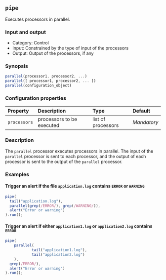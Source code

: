 ## `pipe`

Executes processors in parallel.

### Input and output

* Category: Control
* Input: Constrained by the type of input of the processors
* Output: Output of the processors, if any

### Synopsis

```js
parallel(processor1, processor2, ...)
parallel([ processor1, processor2, ... ])
parallel(configuration_object)
```
### Configuration properties

| Property | Description | Type | Default |
| :--- | :--- | :--- | :--- |
| `processors` | processors to be executed | list of processors | *Mandatory* | 

### Description

The `parallel` processor executes processors in parallel. The input of the `parallel` processor is sent to 
each processor, and the output of each processor is sent to the output of the `parallel` processor. 

### Examples

#### Trigger an alert if the file `application.log` contains `ERROR` or `WARNING`

```js
pipe(
  tail("application.log"), 
  parallel(grep(/ERROR/), grep(/WARNING/)), 
  alert("Error or warning")
).run();
```

#### Trigger an alert if either `application1.log` or `application2.log` contains `ERROR`

```js
pipe(
	parallel(
			tail("application1.log"),
			tail("application2.log")
	),
  grep(/ERROR/), 
  alert("Error or warning")
).run();
```

